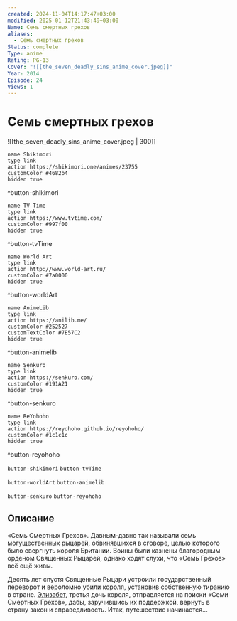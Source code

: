 ```yaml
---
created: 2024-11-04T14:17:47+03:00
modified: 2025-01-12T21:43:49+03:00
Name: Семь смертных грехов
aliases:
  - Семь смертных грехов
Status: complete
Type: anime
Rating: PG-13
Cover: "![[the_seven_deadly_sins_anime_cover.jpeg]]"
Year: 2014
Episode: 24
Views: 1
---
```


# Семь смертных грехов

![[the_seven_deadly_sins_anime_cover.jpeg | 300]]

```button
name Shikimori
type link
action https://shikimori.one/animes/23755
customColor #4682b4
hidden true
```
^button-shikimori

```button
name TV Time
type link
action https://www.tvtime.com/
customColor #997f00
hidden true
```
^button-tvTime

```button
name World Art
type link
action http://www.world-art.ru/
customColor #7a0000
hidden true
```
^button-worldArt

```button
name AnimeLib
type link
action https://anilib.me/
customColor #252527
customTextColor #7E57C2
hidden true
```
^button-animelib

```button
name Senkuro
type link
action https://senkuro.com/
customColor #191A21
hidden true
```
^button-senkuro

```button
name ReYohoho
type link
action https://reyohoho.github.io/reyohoho/
customColor #1c1c1c
hidden true
```
^button-reyohoho

`button-shikimori` `button-tvTime`

`button-worldArt` `button-animelib`

`button-senkuro` `button-reyohoho`

## Описание

«Семь Смертных Грехов». Давным-давно так называли семь могущественных рыцарей, обвинявшихся в сговоре, целью которого было свергнуть короля Британии. Воины были казнены благородным орденом Священных Рыцарей, однако ходят слухи, что «Семь Грехов» всё ещё живы.

Десять лет спустя Священные Рыцари устроили государственный переворот и вероломно убили короля, установив собственную тиранию в стране. [Элизабет](https://shikimori.one/characters/72923-elizabeth-liones), третья дочь короля, отправляется на поиски «Семи Смертных Грехов», дабы, заручившись их поддержкой, вернуть в страну закон и справедливость. Итак, путешествие начинается...

